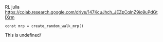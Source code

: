  RL julia https://colab.research.google.com/drive/147KcuJhch_JEZpCqInZ9io9uPdGtlXrm
```
const mrp = create_random_walk_mrp()
```
This is undefined/
